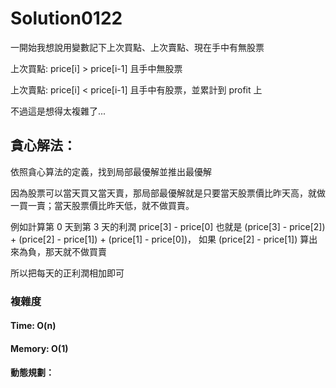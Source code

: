 ﻿# Solution0122

一開始我想說用變數記下上次買點、上次賣點、現在手中有無股票

上次買點: price[i] > price[i-1] 且手中無股票

上次賣點: price[i] < price[i-1] 且手中有股票，並累計到 profit 上

不過這是想得太複雜了...

## 貪心解法：

依照貪心算法的定義，找到局部最優解並推出最優解

因為股票可以當天買又當天賣，那局部最優解就是只要當天股票價比昨天高，就做一買一賣；當天股票價比昨天低，就不做買賣。

例如計算第 0 天到第 3 天的利潤 price[3] - price[0] 也就是
(price[3] - price[2]) + (price[2] - price[1]) + (price[1] - price[0])，
如果 (price[2] - price[1]) 算出來為負，那天就不做買賣

所以把每天的正利潤相加即可

### 複雜度

#### Time: O(n)

#### Memory: O(1)

#### 動態規劃：